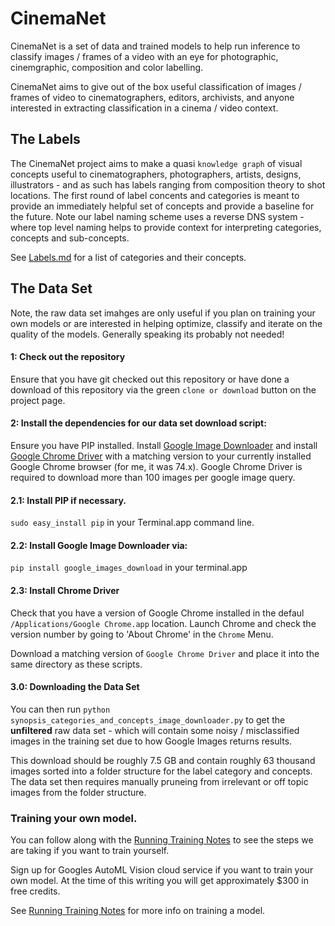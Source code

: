 # CinemaNet

CinemaNet is a set of data and trained models to help run inference to classify images / frames of a video with an eye for photographic, cinemgraphic, composition and color labelling.

CinemaNet aims to give out of the box useful classification of images / frames of video to cinematographers, editors, archivists, and anyone interested in extracting classification in a cinema / video context.

## The Labels

The CinemaNet project aims to make a quasi `knowledge graph` of visual concepts useful to cinematographers, photographers, artists, designs, illustrators - and as such has labels ranging from composition theory to shot locations. The first round of label concents and categories is meant to provide an immediately helpful set of concepts and provide a baseline for the future. Note our label naming scheme uses a reverse DNS system - where top level naming helps to provide context for interpreting categories, concepts and sub-concepts.

See <a href="https://github.com/Synopsis/CinemaNet/edit/master/Labels.md">Labels.md</a> for a list of categories and their concepts.

## The Data Set

Note, the raw data set imahges are only useful if you plan on training your own models or are interested in helping optimize, classify and iterate on the quality of the models. Generally speaking its probably not needed!

#### 1: Check out the repository

Ensure that you have git checked out this repository or have done a download of this repository via the green `clone or download` button on the project page.

#### 2: Install the dependencies for our data set download script:

Ensure you have PIP installed. Install [Google Image Downloader](https://github.com/hardikvasa/google-images-download) and install [Google Chrome Driver](https://sites.google.com/a/chromium.org/chromedriver/downloads) with a matching version to your currently installed Google Chrome browser (for me, it was 74.x). Google Chrome Driver is required to download more than 100 images per google image query.

#### 2.1: Install PIP if necessary.

`sudo easy_install pip` in your Terminal.app command line. 

#### 2.2: Install Google Image Downloader via:

`pip install google_images_download` in your terminal.app

#### 2.3: Install Chrome Driver

Check that you have a version of Google Chrome installed in the defaul `/Applications/Google Chrome.app` location.
Launch Chrome and check the version number by going to 'About Chrome' in the `Chrome` Menu.

Download a matching version of `Google Chrome Driver` and place it into the same directory as these scripts. 

#### 3.0: Downloading the Data Set

You can then run `python synopsis_categories_and_concepts_image_downloader.py` to get the **unfiltered** raw data set - which will contain some noisy / misclassified images in the training set due to how Google Images returns results.

This download should be roughly 7.5 GB and contain roughly 63 thousand images sorted into a folder structure for the label category and concepts. The data set then requires manually pruneing from irrelevant or off topic images from the folder structure.

### Training your own model.

You can follow along with the [Running Training Notes](https://github.com/Synopsis/CinemaNet/blob/master/Running%20Training%20Notes.md) to see the steps we are taking if you want to train yourself. 

Sign up for Googles AutoML Vision cloud service if you want to train your own model. At the time of this writing you will get approximately $300 in free credits.

See [Running Training Notes](https://github.com/Synopsis/CinemaNet/blob/master/Running%20Training%20Notes.md) for more info on training a model.
